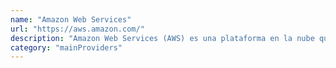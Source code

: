 ```yaml
---
name: "Amazon Web Services"
url: "https://aws.amazon.com/"
description: "Amazon Web Services (AWS) es una plataforma en la nube que ofrece una amplia gama de servicios de infraestructura, plataforma y aplicaciones para empresas y desarrolladores."
category: "mainProviders"
---
```

